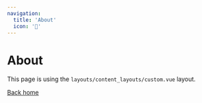 ```yaml
---
navigation:
  title: 'About'
  icon: '🏡'
---
```


# About

This page is using the `layouts/content_layouts/custom.vue` layout.

[Back home](/)

